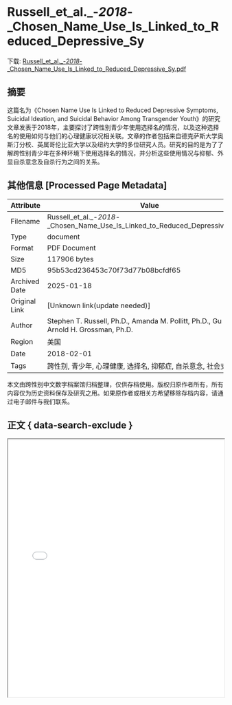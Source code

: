 # Russell_et_al._-_2018_-_Chosen_Name_Use_Is_Linked_to_Reduced_Depressive_Sy

<!-- tcd_download_link -->
下载: <a href="Russell_et_al._-_2018_-_Chosen_Name_Use_Is_Linked_to_Reduced_Depressive_Sy.pdf" download>Russell_et_al._-_2018_-_Chosen_Name_Use_Is_Linked_to_Reduced_Depressive_Sy.pdf</a>
<!-- tcd_download_link_end -->

## 摘要

<!-- tcd_abstract -->
这篇名为《Chosen Name Use Is Linked to Reduced Depressive Symptoms, Suicidal Ideation, and Suicidal Behavior Among Transgender Youth》的研究文章发表于2018年，主要探讨了跨性别青少年使用选择名的情况，以及这种选择名的使用如何与他们的心理健康状况相关联。文章的作者包括来自德克萨斯大学奥斯汀分校、英属哥伦比亚大学以及纽约大学的多位研究人员。研究的目的是为了了解跨性别青少年在多种环境下使用选择名的情况，并分析这些使用情况与抑郁、外显自杀意念及自杀行为之间的关系。

<!-- tcd_abstract_end -->

## 其他信息 [Processed Page Metadata]

| Attribute       | Value                                  |
|-----------------|----------------------------------------|
| Filename        | Russell_et_al._-_2018_-_Chosen_Name_Use_Is_Linked_to_Reduced_Depressive_Sy.pdf                             |
| Type            | document                                 |
| Format          | PDF Document                               |
| Size            | 117906 bytes                           |
| MD5             | 95b53cd236453c70f73d77b08bcfdf65                                  |
| Archived Date   | 2025-01-18                             |
| Original Link   | [Unknown link(update needed)]                         |
| Author          | Stephen T. Russell, Ph.D., Amanda M. Pollitt, Ph.D., Gu Li, Ph.D., Arnold H. Grossman, Ph.D.                               |
| Region          | 美国                               |
| Date            | 2018-02-01                                 |
| Tags            | 跨性别, 青少年, 心理健康, 选择名, 抑郁症, 自杀意念, 社会支持                                 |

本文由跨性别中文数字档案馆归档整理，仅供存档使用。版权归原作者所有，所有内容仅为历史资料保存及研究之用。如果原作者或相关方希望移除存档内容，请通过电子邮件与我们联系。

## 正文 { data-search-exclude }

<!-- tcd_main_text -->
<iframe src="../Russell_et_al._-_2018_-_Chosen_Name_Use_Is_Linked_to_Reduced_Depressive_Sy.pdf" width="100%" height="600px">
    <p>无法显示PDF，请下载查看。</p>
</iframe>
<!-- tcd_main_text_end -->

